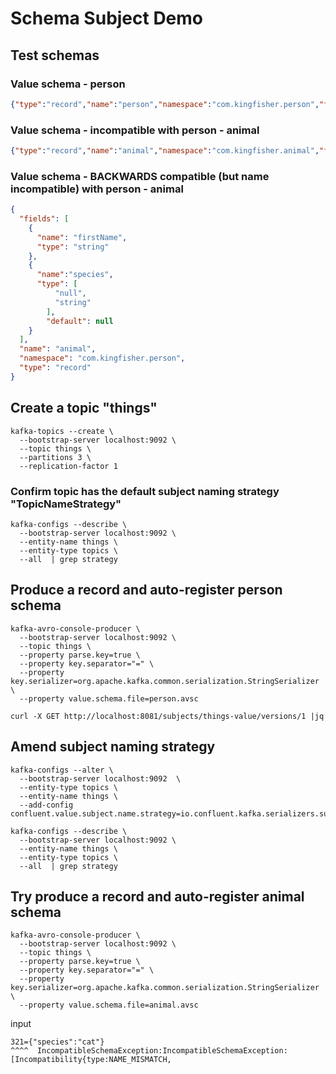 # Schema Subject Demo
## Test schemas
### Value schema - person
```json
{"type":"record","name":"person","namespace":"com.kingfisher.person","fields":[{"name":"firstName","type":"string"}]}
```
### Value schema - incompatible with person - animal
```json
{"type":"record","name":"animal","namespace":"com.kingfisher.animal","fields":[{"name":"species","type":"string"}]}
```
### Value schema - BACKWARDS compatible (but name incompatible) with person - animal
```json
{
  "fields": [
    {
      "name": "firstName",
      "type": "string"
    },
    {
      "name":"species",
      "type": [
          "null",
          "string"
        ],
        "default": null
    }
  ],
  "name": "animal",
  "namespace": "com.kingfisher.person",
  "type": "record"
}
```
## Create a topic "things"
```
kafka-topics --create \
  --bootstrap-server localhost:9092 \
  --topic things \
  --partitions 3 \
  --replication-factor 1
```  
### Confirm topic has the default subject naming strategy "TopicNameStrategy"
```
kafka-configs --describe \
  --bootstrap-server localhost:9092 \
  --entity-name things \
  --entity-type topics \
  --all  | grep strategy
```
## Produce a record and auto-register person schema
```
kafka-avro-console-producer \
  --bootstrap-server localhost:9092 \
  --topic things \
  --property parse.key=true \
  --property key.separator="=" \
  --property key.serializer=org.apache.kafka.common.serialization.StringSerializer \
  --property value.schema.file=person.avsc 
```
```
curl -X GET http://localhost:8081/subjects/things-value/versions/1 |jq
```
## Amend subject naming strategy
```
kafka-configs --alter \
  --bootstrap-server localhost:9092  \
  --entity-type topics \
  --entity-name things \
  --add-config confluent.value.subject.name.strategy=io.confluent.kafka.serializers.subject.RecordNameStrategy
```
```
kafka-configs --describe \
  --bootstrap-server localhost:9092 \
  --entity-name things \
  --entity-type topics \
  --all  | grep strategy
```
## Try produce a record and auto-register animal schema
```
kafka-avro-console-producer \
  --bootstrap-server localhost:9092 \
  --topic things \
  --property parse.key=true \
  --property key.separator="=" \
  --property key.serializer=org.apache.kafka.common.serialization.StringSerializer \
  --property value.schema.file=animal.avsc 
```
input
```
321={"species":"cat"}
^^^^  IncompatibleSchemaException:IncompatibleSchemaException: [Incompatibility{type:NAME_MISMATCH,
```


